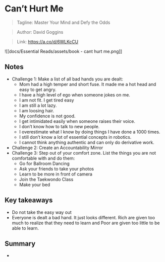 # Can’t Hurt Me

>Tagline: Master Your Mind and Defy the Odds

>Author: David Goggins

>Link: https://a.co/d/6WLKcCU

![[docs/Essential Reads/assets/book - cant hurt me.png]]

## Notes

- Challenge 1: Make a list of all bad hands you are dealt:
    - Mom had a high temper and short fuse. It made me a hot head and easy to get angry.
    - I have a high level of ego when someone jokes on me.
    - I am not fit. I get tired easy
    - I am still a lot lazy.
    - I am loosing hair.
    - My confidence is not good.
    - I get intimidated easily when someone raises their voice.
    - I don’t know how to talk to new people.
    - I overestimate what I know by doing things I have done a 1000 times.
    - I still don’t know a lot of essential concepts in robotics.
    - I cannot think anything authentic and can only do derivative work.
- Challenge 2: Create an Accountability Mirror
- Challenge 3: Step out of your comfort zone. List the things you are not comfortable with and do them:
    - Go for Ballroom Dancing
    - Ask your friends to take your photos
    - Learn to be more in front of camera
    - Join the Taekwondo Class
    - Make your bed

## Key takeaways

- Do not take the easy way out
- Everyone is dealt a bad hand. It just looks different. Rich are given too much to realize that they need to learn and Poor are given too little to be able to learn.

## Summary

-